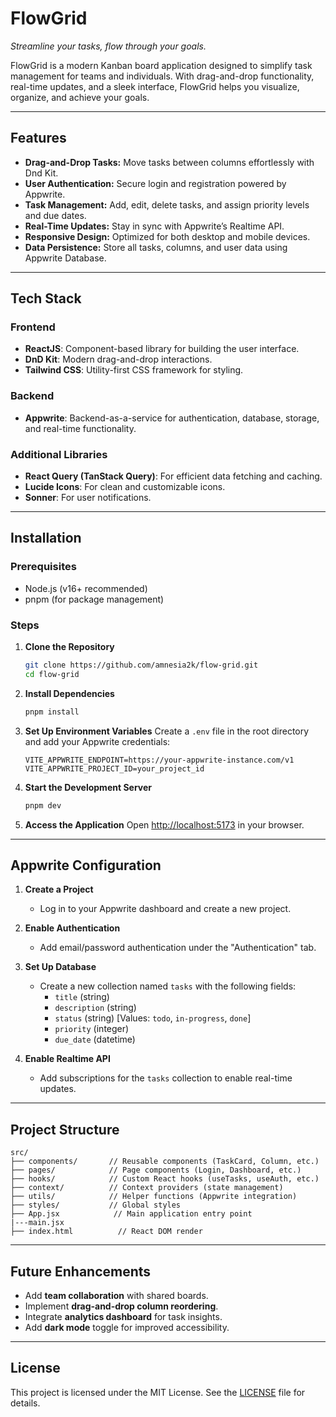 # FlowGrid

_Streamline your tasks, flow through your goals._

FlowGrid is a modern Kanban board application designed to simplify task management for teams and individuals. With drag-and-drop functionality, real-time updates, and a sleek interface, FlowGrid helps you visualize, organize, and achieve your goals.

---

## Features

- **Drag-and-Drop Tasks:** Move tasks between columns effortlessly with Dnd Kit.
- **User Authentication:** Secure login and registration powered by Appwrite.
- **Task Management:** Add, edit, delete tasks, and assign priority levels and due dates.
- **Real-Time Updates:** Stay in sync with Appwrite’s Realtime API.
- **Responsive Design:** Optimized for both desktop and mobile devices.
- **Data Persistence:** Store all tasks, columns, and user data using Appwrite Database.

---

## Tech Stack

### Frontend

- **ReactJS**: Component-based library for building the user interface.
- **DnD Kit**: Modern drag-and-drop interactions.
- **Tailwind CSS**: Utility-first CSS framework for styling.

### Backend

- **Appwrite**: Backend-as-a-service for authentication, database, storage, and real-time functionality.

### Additional Libraries

- **React Query (TanStack Query)**: For efficient data fetching and caching.
- **Lucide Icons**: For clean and customizable icons.
- **Sonner**: For user notifications.

---

## Installation

### Prerequisites

- Node.js (v16+ recommended)
- pnpm (for package management)
<!-- - Appwrite instance set up (can be local or hosted) -->

### Steps

1. **Clone the Repository**

   ```bash
   git clone https://github.com/amnesia2k/flow-grid.git
   cd flow-grid
   ```

2. **Install Dependencies**

   ```bash
   pnpm install
   ```

3. **Set Up Environment Variables** Create a `.env` file in the root directory and add your Appwrite credentials:

   ```env
   VITE_APPWRITE_ENDPOINT=https://your-appwrite-instance.com/v1
   VITE_APPWRITE_PROJECT_ID=your_project_id
   ```

4. **Start the Development Server**

   ```bash
   pnpm dev
   ```

5. **Access the Application** Open [http://localhost:5173](http://localhost:5173) in your browser.

---

## Appwrite Configuration

1. **Create a Project**

   - Log in to your Appwrite dashboard and create a new project.

2. **Enable Authentication**

   - Add email/password authentication under the "Authentication" tab.

3. **Set Up Database**

   - Create a new collection named `tasks` with the following fields:
     - `title` (string)
     - `description` (string)
     - `status` (string) [Values: `todo`, `in-progress`, `done`]
     - `priority` (integer)
     - `due_date` (datetime)

4. **Enable Realtime API**

   - Add subscriptions for the `tasks` collection to enable real-time updates.

---

## Project Structure

```
src/
├── components/       // Reusable components (TaskCard, Column, etc.)
├── pages/            // Page components (Login, Dashboard, etc.)
├── hooks/            // Custom React hooks (useTasks, useAuth, etc.)
├── context/          // Context providers (state management)
├── utils/            // Helper functions (Appwrite integration)
├── styles/           // Global styles
├── App.jsx            // Main application entry point
|---main.jsx
├── index.html          // React DOM render
```

---

## Future Enhancements

- Add **team collaboration** with shared boards.
- Implement **drag-and-drop column reordering**.
- Integrate **analytics dashboard** for task insights.
- Add **dark mode** toggle for improved accessibility.

---

## License

This project is licensed under the MIT License. See the [LICENSE](LICENSE) file for details.
